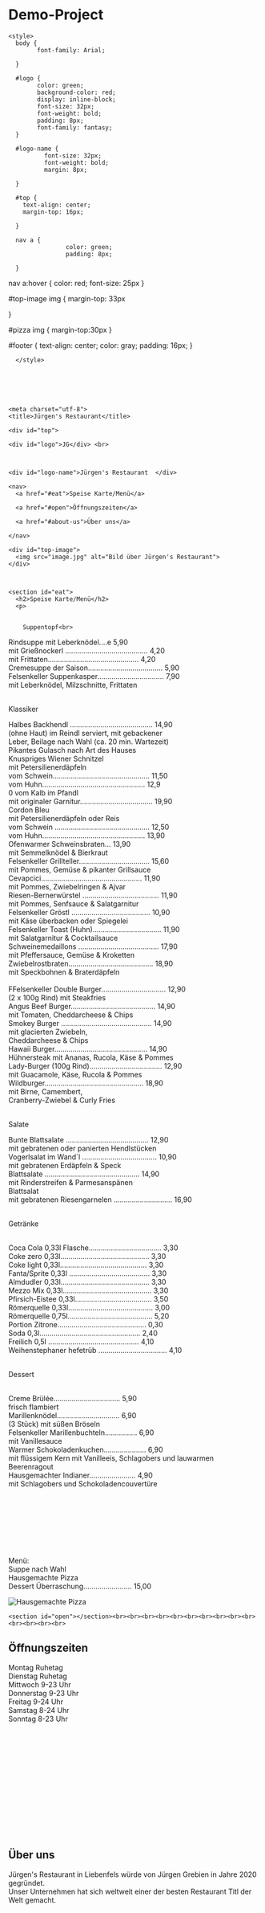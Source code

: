 # Demo-Project





<html lang="de" dir="ltr">

  <head>

    <style>
      body {
            font-family: Arial;

      }

      #logo {
            color: green;
            background-color: red;
            display: inline-block;
            font-size: 32px;
            font-weight: bold;
            padding: 8px;
            font-family: fantasy;
      }

      #logo-name {
              font-size: 32px;
              font-weight: bold;
              margin: 8px;

      }

      #top {
        text-align: center;
        margin-top: 16px;

      }

      nav a {
                    color: green;
                    padding: 8px;

      }
nav a:hover {
            color: red;
            font-size: 25px
}

#top-image img {
                margin-top: 33px

}

#pizza img {
                margin-top:30px
}


#footer {
        text-align: center;
        color: gray;
        padding: 16px;
}


      </style>






    <meta charset="utf-8">
    <title>Jürgen's Restaurant</title>
  </head>
  <body>

    <div id="top">

    <div id="logo">JG</div> <br>



    <div id="logo-name">Jürgen's Restaurant  </div>

    <nav>
      <a href="#eat">Speise Karte/Menü</a>

      <a href="#open">Öffnungszeiten</a>

      <a href="#about-us">Über uns</a>

    </nav>

    <div id="top-image">
      <img src="image.jpg" alt="Bild über Jürgen's Restaurant">
    </div>



    <section id="eat">
      <h2>Speise Karte/Menü</h2>
      <p>


        Suppentopf<br>

Rindsuppe mit Leberknödel....e 5,90<br>
mit Grießnockerl ......................................... 4,20<br>
mit Frittaten............................................. 4,20<br>
Cremesuppe der Saison..................................... 5,90<br>
Felsenkeller Suppenkasper................................. 7,90<br>
mit Leberknödel, Milzschnitte, Frittaten<br><br>

Klassiker<br>

Halbes Backhendl ......................................... 14,90<br>
(ohne Haut) im Reindl serviert, mit gebackener<br>
Leber, Beilage nach Wahl (ca. 20 min. Wartezeit)<br>
Pikantes Gulasch nach Art des Hauses<br>
Knuspriges Wiener Schnitzel<br>
mit Petersilienerdäpfeln<br>
vom Schwein................................................ 11,50<br>
vom Huhn................................................... 12,9<br>0
vom Kalb im Pfandl<br>
mit originaler Garnitur.................................... 19,90<br>
Cordon Bleu<br>
mit Petersilienerdäpfeln oder Reis<br>
vom Schwein ............................................... 12,50<br>
vom Huhn................................................... 13,90<br>
Ofenwarmer Schweinsbraten... 13,90<br>
mit Semmelknödel & Bierkraut<br>
Felsenkeller Grillteller................................... 15,60<br>
mit Pommes, Gemüse & pikanter Grillsauce<br>
Cevapcici.................................................. 11,90<br>
mit Pommes, Zwiebelringen & Ajvar<br>
Riesen-Bernerwürstel ...................................... 11,90<br>
mit Pommes, Senfsauce & Salatgarnitur<br>
Felsenkeller Gröstl ....................................... 10,90<br>
mit Käse überbacken oder Spiegelei<br>
Felsenkeller Toast (Huhn).................................. 11,90<br>
mit Salatgarnitur & Cocktailsauce<br>
Schweinemedaillons ........................................ 17,90<br>
mit Pfeffersauce, Gemüse & Kroketten<br>
Zwiebelrostbraten.......................................... 18,90<br>
mit Speckbohnen & Braterdäpfeln<br><br>
FFelsenkeller Double Burger................................ 12,90<br>
(2 x 100g Rind) mit Steakfries<br>
Angus Beef Burger.......................................... 14,90<br>
mit Tomaten, Cheddarcheese & Chips<br>
Smokey Burger ............................................. 14,90<br>
mit glacierten Zwiebeln,<br>
Cheddarcheese & Chips<br>
Hawaii Burger.............................................. 14,90<br>
Hühnersteak mit Ananas, Rucola, Käse & Pommes<br>
Lady-Burger (100g Rind).................................... 12,90<br>
mit Guacamole, Käse, Rucola & Pommes<br>
Wildburger................................................. 18,90<br>
mit Birne, Camembert,<br>
Cranberry-Zwiebel & Curly Fries<br><br>

Salate<br>

Bunte Blattsalate ......................................... 12,90<br>
mit gebratenen oder panierten Hendlstücken<br>
Vogerlsalat im Wand´l ..................................... 10,90<br>
mit gebratenen Erdäpfeln & Speck<br>
Blattsalate ............................................... 14,90<br>
mit Rinderstreifen & Parmesanspänen<br>
Blattsalat<br>
mit gebratenen Riesengarnelen ............................. 16,90<br><br>

Getränke<br><br>

Coca Cola 0,33l Flasche.................................... 3,30<br>
Coke zero 0,33l............................................ 3,30<br>
Coke light 0,33l........................................... 3,30<br>
Fanta/Sprite 0,33l ........................................ 3,30<br>
Almdudler 0,33l............................................ 3,30<br>
Mezzo Mix 0,33l............................................ 3,30<br>
Pfirsich-Eistee 0,33l...................................... 3,50<br>
Römerquelle 0,33l.......................................... 3,00<br>
Römerquelle 0,75l.......................................... 5,20<br>
Portion Zitrone............................................ 0,30<br>
Soda 0,3l.................................................. 2,40<br>
Freilich 0,5l ............................................. 4,10<br>
Weihenstephaner hefetrüb .................................. 4,10<br><br>

Dessert<br><br>

Creme Brülée................................. 5,90<br>
frisch flambiert<br>
Marillenknödel............................... 6,90<br>
(3 Stück) mit süßen Bröseln<br>
Felsenkeller Marillenbuchteln................ 6,90<br>
mit Vanillesauce<br>
Warmer Schokoladenkuchen..................... 6,90<br>
mit flüssigem Kern mit Vanilleeis,
Schlagobers und lauwarmen Beerenragout<br>
Hausgemachter Indianer....................... 4,90<br>
mit Schlagobers und Schokoladencouvertüre<br><br><br><br><br><br><br><br><br>
Menü:<br>
Suppe nach Wahl<br>
Hausgemachte Pizza<br>
Dessert Überraschung........................ 15,00<br>

  <div id="pizza">
  <img src="pizza.jpg" alt="Hausgemachte Pizza"
  </section>
</div>

    <section id="open"></section><br><br><br><br><br><br><br><br><br><br><br><br><br><br>
<h2><b>Öffnungszeiten</b></h2>
<p>Montag            Ruhetag<br>
Dienstag          Ruhetag<br>
Mittwoch          9-23 Uhr<br>
Donnerstag        9-23 Uhr<br>
Freitag           9-24 Uhr<br>
Samstag           8-24 Uhr<br>
Sonntag           8-23 Uhr<br><br><br><br><br><br><br><br><br><br><br><br><br><br></p>
    <section id="about-us"></section>
<h2><b>Über uns</b></h2>
Jürgen's Restaurant in Liebenfels würde von Jürgen Grebien in Jahre 2020 gegründet.<br>
Unser Unternehmen hat sich weltweit einer der besten Restaurant Titl der Welt gemacht.<br><br><br><br><br><br><br><br><br><br><br><br><br><br></p>
  </div><div id="footer">
          Copyright 2020 | Jürgen Grebien
    </div>


  </body>
</html>

